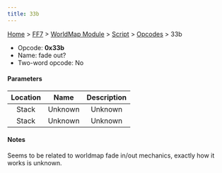```yaml
---
title: 33b
---
```


[Home](Main%20Page.md) > [FF7](FF7.md) > [WorldMap Module](FF7/WorldMap%20Module.md) > [Script](FF7/WorldMap%20Module/Script.md) > [Opcodes](FF7/WorldMap%20Module/Script/Opcodes.md) > 33b

-   Opcode: **0x33b**
-   Name: fade out?
-   Two-word opcode: No

#### Parameters

| Location |  Name   | Description |
|:--------:|:-------:|:-----------:|
|  Stack   | Unknown |   Unknown   |
|  Stack   | Unknown |   Unknown   |

#### Notes

Seems to be related to worldmap fade in/out mechanics, exactly how it
works is unknown.

